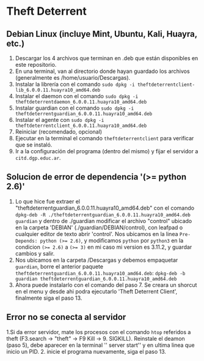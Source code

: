 # Theft Deterrent
## Debian Linux (incluye Mint, Ubuntu, Kali, Huayra, etc.)
1. Descargar los 4 archivos que terminan en .deb que están disponibles en este repositorio.
2. En una terminal, van al directorio donde hayan guardado los archivos (generalmente es /home/usuario/Descargas).
3. Instalar la librería con el comando
   ```sudo dpkg -i theftdeterrentclient-lib_6.0.0.11.huayra10_amd64.deb```
5. Instalar el daemon con el comando
   ```sudo dpkg -i theftdeterrentdaemon_6.0.0.11.huayra10_amd64.deb```
7. Instalar guardian con el comando
   ```sudo dpkg -i theftdeterrentguardian_6.0.0.11.huayra10_amd64.deb```
9. Instalar el agente con
    ```sudo dpkg -i theftdeterrentclient_6.0.0.11.huayra10_amd64.deb```
11. Reiniciar (recomendado, opcional)
12. Ejecutar en la terminal el comando ```theftdeterrentclient``` para verificar que se instaló.
13. Ir a la configuración del programa (dentro del mismo) y fijar el servidor a `citd.dgp.educ.ar`.

## Solucion de error de dependencia '(>= python 2.6)'
1. Lo que hice fue extraer el "theftdeterrentguardian_6.0.0.11.huayra10_amd64.deb" con el comando 
```dpkg-deb -R ./theftdeterrentguardian_6.0.0.11.huayra10_amd64.deb guardian``` y dentro de 
./guardian modificar el archivo "control" ubicado en la carpeta 'DEBIAN' (./guardian/DEBIAN/control),
con leafpad o cualquier editor de texto abrir 'control'. 
Nos ubicamos en la linea ```Pre-Depends: python (>= 2.6)```, y modificamos ```python``` por ```python3```
en la condicion ```(>= 2.6)``` a ```(>= 3)``` en mi caso mi version es 3.11.2, y guardar cambios y salir.
2. Nos ubicamos en la carpeta /Descargas y debemos empaquetar ```guardian```, borre el anterior paquete ```theftdeterrentguardian_6.0.0.11.huayra10_amd64.deb```:
	```dpkg-deb -b guardian theftdeterrentguardian_6.0.0.11.huayra10_amd64.deb```
3. Ahora puede instalarlo con el comando del paso 7. Se creara un shorcut en el menu y 
desde ahi podra ejecutarlo 'Theft Deterrent Client', finalmente siga el paso 13.

## Error no se conecta al servidor
1.Si da error servidor, mate los procesos con el comando 
```htop``` referidos a theft (F3.search -> "theft" -> F9 Kill -> 9. SIGKILL). Reinstale el deamon (paso 5),
debe aparecer en la terminal '' server start'' y en ultima linea que inicio un PID.
2. inicie el programa nuevamente, siga el paso 13.

